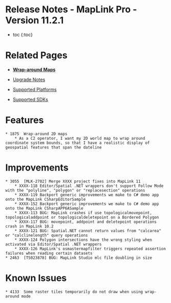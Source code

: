 # Release Notes - MapLink Pro - Version 11.2.1

* toc
{:toc}

# Related Pages

- **[Wrap-around Maps](../../features/wrap-around-maps)**

- [Upgrade Notes](../../support/install-and-upgrade)
- [Supported Platforms](../../support/platform-support)
- [Supported SDKs](../../support/sdk-support.md)

# Features
    * 1875	Wrap-around 2D maps
        * As a C2 operator, I want my 2D world map to wrap around coordinate system bounds, so that I have a realistic display of geospatial features that span the dateline

# Improvements
    * 3055  [MLK-2702] Merge XXXX project fixes into MapLink 11
        * XXXX-118 Editor/Spatial .NET wrappers don't support Follow Mode with the "polyline", "polygon" or "replacesection" operations
        * XXXX-119 Backport generic improvements we make to C# demo app onto the MapLink CSharpEditorSample
        * XXXX-152 Backport generic improvements we make to C# demo app onto the MapLink CSharpAPP6ASample
        * XXXX-113 BUG: MapLink crashes if use topologicalmovepoint, topologicaladdpoint or topologicaldeletepoint on a Bordered Polygon
        * XXXX-117 BUG: movepoint, addpoint and deletepoint operations crash in MapLink 10.2
        * XXXX-121 BUG: Spatial.NET cannot return values from "calcarea" or "calclinelength" query operations
        * XXXX-124 Polygon intersections have the wrong styling when activated via Editor/Spatial .NET wrappers
        * XXXX-126 MapLink's osmastermapfilter triggers repeated assertion failures when reading certain datasets
    * 2463  [TS023878] BUG: MapLink Studio mlc file doubling in size

# Known Issues
    * 4133	Some raster tiles temporarily do not draw when using wrap-around mode
